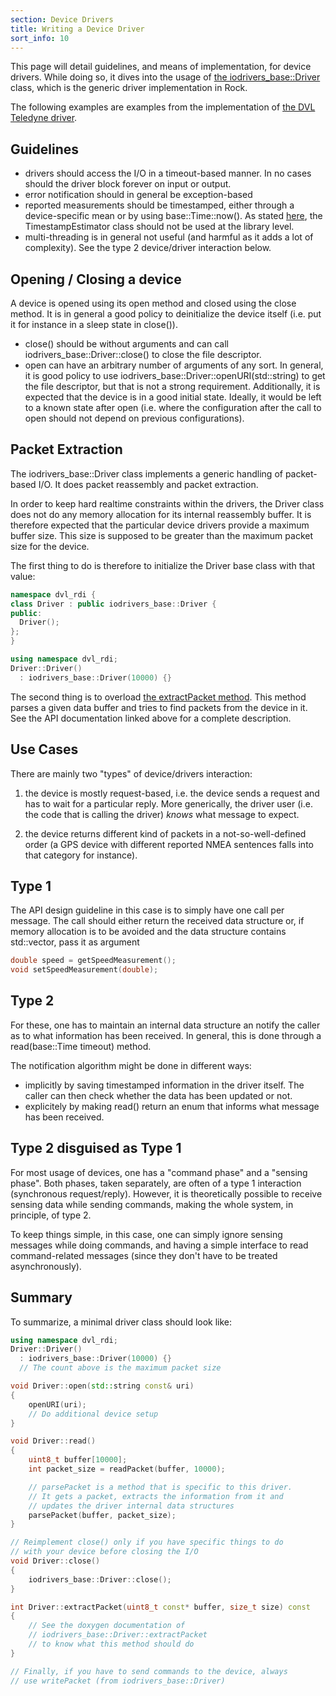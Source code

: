 ```yaml
---
section: Device Drivers
title: Writing a Device Driver
sort_info: 10
---
```


This page will detail guidelines, and means of implementation, for device
drivers. While doing so, it dives into the usage of [the
iodrivers_base::Driver](../../api/drivers/iodrivers_base)
class, which is the generic driver implementation in Rock.

The following examples are examples from the implementation of [the DVL Teledyne driver](../../pkg/drivers/dvl_teledyne/index.html).

Guidelines
----------

 * drivers should access the I/O in a timeout-based manner. In no cases should
   the driver block forever on input or output.
 * error notification should in general be exception-based
 * reported measurements should be timestamped, either through a device-specific
   mean or by using base::Time::now(). As stated
   [here](../data_processing/timestamp_estimator_usage.html), the TimestampEstimator
   class should not be used at the library level.
 * multi-threading is in general not useful (and harmful as it adds a lot of
   complexity). See the type 2 device/driver interaction below.

Opening / Closing a device
--------------------------

A device is opened using its open method and closed using the close method. It
is in general a good policy to deinitialize the device itself (i.e. put it for
instance in a sleep state in close()).

 * close() should be without arguments and can call
   iodrivers_base::Driver::close() to close the file descriptor.
 * open can have an arbitrary number of arguments of any sort. In general, it is
   good policy to use iodrivers_base::Driver::openURI(std::string) to get the
   file descriptor, but that is not a strong requirement. Additionally, it is
   expected that the device is in a good initial state. Ideally, it would be
   left to a known state after open (i.e. where the configuration after the call to
   open should not depend on previous configurations).

Packet Extraction
-----------------
The iodrivers_base::Driver class implements a generic handling of packet-based
I/O. It does packet reassembly and packet extraction.

In order to keep hard realtime constraints within the drivers, the Driver class
does not do any memory allocation for its internal reassembly buffer. It is
therefore expected that the particular device drivers provide a maximum buffer
size. This size is supposed to be greater than the maximum packet size for the
device.

The first thing to do is therefore to initialize the Driver base class with that
value:

~~~ cpp
namespace dvl_rdi {
class Driver : public iodrivers_base::Driver {
public:
  Driver();
};
}
~~~

~~~ cpp
using namespace dvl_rdi;
Driver::Driver()
  : iodrivers_base::Driver(10000) {}
~~~

The second thing is to overload [the extractPacket
method](https://github.com/rock-drivers/drivers-iodrivers_base/blob/063e7a34602e7fb7dd2e14a761690a16df8f8229/src/Driver.hpp#L418).
This method parses a given data buffer and tries to find packets from the device
in it. See the API documentation linked above for a complete description.

Use Cases
---------
There are mainly two "types" of device/drivers interaction:
 
  1. the device is mostly request-based, i.e. the device sends a request and
     has to wait for a particular reply. More generically, the driver user
     (i.e. the code that is calling the driver) *knows* what message to
     expect.

  2. the device returns different kind of packets in a not-so-well-defined
     order (a GPS device with different reported NMEA sentences falls into
     that category for instance).

Type 1
------
The API design guideline in this case is to simply have one call per message.
The call should either return the received data structure or, if memory
allocation is to be avoided and the data structure contains std::vector, pass it
as argument

~~~ cpp
double speed = getSpeedMeasurement();
void setSpeedMeasurement(double);
~~~

Type 2
------
For these, one has to maintain an internal data structure an notify the caller
as to what information has been received. In general, this is done through
a read(base::Time timeout) method.

The notification algorithm might be done in different ways:

 * implicitly by saving timestamped information in the driver itself. The caller
   can then check whether the data has been updated or not.
 * explicitely by making read() return an enum that informs what message has been received.

Type 2 disguised as Type 1
--------------------------
For most usage of devices, one has a "command phase" and a "sensing phase".
Both phases, taken separately, are often of a type 1 interaction (synchronous
request/reply). However, it is theoretically possible to receive sensing data
while sending commands, making the whole system, in principle, of type 2.

To keep things simple, in this case, one can simply ignore sensing messages
while doing commands, and having a simple interface to read command-related
messages (since they don't have to be treated asynchronously).

Summary
-------

To summarize, a minimal driver class should look like:

~~~ cpp
using namespace dvl_rdi;
Driver::Driver()
  : iodrivers_base::Driver(10000) {}
  // The count above is the maximum packet size

void Driver::open(std::string const& uri)
{
    openURI(uri);
    // Do additional device setup
}

void Driver::read()
{
    uint8_t buffer[10000];
    int packet_size = readPacket(buffer, 10000);

    // parsePacket is a method that is specific to this driver.
    // It gets a packet, extracts the information from it and
    // updates the driver internal data structures
    parsePacket(buffer, packet_size);
}

// Reimplement close() only if you have specific things to do
// with your device before closing the I/O
void Driver::close()
{
    iodrivers_base::Driver::close();
}

int Driver::extractPacket(uint8_t const* buffer, size_t size) const
{
    // See the doxygen documentation of
    // iodrivers_base::Driver::extractPacket
    // to know what this method should do
}

// Finally, if you have to send commands to the device, always
// use writePacket (from iodrivers_base::Driver)
~~~
